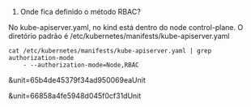 1. Onde fica definido o método RBAC?

No kube-apiserver.yaml, no kind está dentro do node control-plane. O diretório padrão é /etc/kubernetes/manifests/kube-apiserver.yaml
```
cat /etc/kubernetes/manifests/kube-apiserver.yaml | grep authorization-mode
    - --authorization-mode=Node,RBAC

```
&unit=65b4de45379f34ad950069eaUnit

&unit=66858a4fe5948d045f0cf31dUnit
